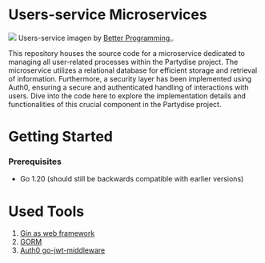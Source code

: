 # Users-service Microservices

![](https://miro.medium.com/v2/resize:fit:720/format:webp/1*e_EhbsyNw6tJbYjwwbjVVg.png)
Users-service imagen by <a HREF="https://betterprogramming.pub/how-are-you-structuring-your-go-microservices-a355d6293932">Better Programming.</a>.

This repository houses the source code for a microservice dedicated to managing all user-related processes within the Partydise project. The microservice utilizes a relational database for efficient storage and retrieval of information. Furthermore, a security layer has been implemented using Auth0, ensuring a secure and authenticated handling of interactions with users. Dive into the code here to explore the implementation details and functionalities of this crucial component in the Partydise project.

# Getting Started
### Prerequisites
- Go 1.20 (should still be backwards compatible with earlier versions)

# Used Tools
1. <a HREF="https://github.com/gin-gonic/gin">Gin as web framework  </a>
2. <a HREF="https://gorm.io/">GORM</a>
3. <a HREF="https://github.com/auth0/go-jwt-middleware/">Auth0 go-jwt-middleware</a>